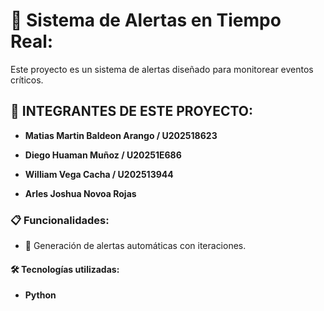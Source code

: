 # 🚨 Sistema de Alertas en Tiempo Real:

Este proyecto es un sistema de alertas diseñado para monitorear eventos críticos.

## 👥 INTEGRANTES DE ESTE PROYECTO:

- **Matias Martin Baldeon Arango / U202518623**

- **Diego Huaman Muñoz / U20251E686**
  
- **William Vega Cacha / U202513944**

- **Arles Joshua Novoa Rojas**


### 📋 Funcionalidades:

- 🔔 Generación de alertas automáticas con iteraciones.

#### 🛠 Tecnologías utilizadas:

- **Python** 
